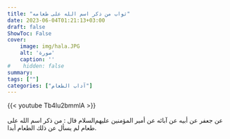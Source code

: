```yaml
---
title: "ثواب من ذكر اسم الله على طعامه"
date: 2023-06-04T01:21:13+03:00
draft: false
ShowToc: False
cover:
    image: img/hala.JPG
    alt: 'صورة'
    caption: ''
#    hidden: false
summary: 
tags: [""]
categories: ["آداب الطعام"]
---
```

{{< youtube Tb4lu2bmmlA >}}  
 <br>
عن جعفر عن
أبيه عن آبائه عن أمير المؤمنين عليهم‌السلام قال : من ذكر اسم الله
على طعام لم يسأل عن ذلك الطعام أبدا.



